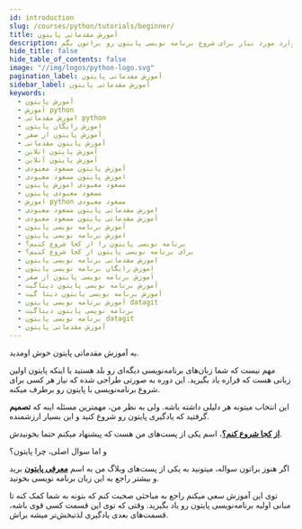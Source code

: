 ```yaml
---
id: introduction
slug: /courses/python/tutorials/beginner/
title: آموزش مقدماتی پایتون
description: توی این آموزش میخوام راجع به مقدمات زبان پایتون با هم صحبت کنیم و ببینم چطور میشه یه زبان برنامه نویسی به سادگی پایتون، کارهای زیادی برامون انجام بده. سعی میکنم توی این دوره آموزشی، تمام موارد مورد نیاز برای شروع برنامه نویسی پایتون رو براتون بگم.
hide_title: false
hide_table_of_contents: false
image: "//img/logos/python-logo.svg"
pagination_label: آموزش مقدماتی پایتون
sidebar_label: آموزش مقدماتی پایتون
keywords:
  - آموزش پایتون
  - آموزش python
  - اموزش مقدماتی python
  - اموزش رایگان پایتون
  - آموزش پایتون از صفر
  - آموزش پایتون مقدماتی
  - آموزش پایتون انلاین
  - آموزش پایتون آنلاین
  - آموزش پایتون مسعود معبودی
  - اموزش پایتون مسعود معبودی
  - مسعود معبودی اموزش پایتون
  - مسعود معبودی پایتون
  - اموزش python مسعود معبودی
  - اموزش مقدماتی پایتون مسعود معبودی
  - آموزش مقدماتی پایتون مسعود معبودی
  - آموزش برنامه نویسی پایتون
  - اموزش برنامه نویسی پایتون
  - برنامه نویسی پایتون را از کجا شروع کنیم؟
  - برای برنامه نویسی پایتون از کجا شروع کنیم؟
  - اموزش مقدماتی برنامه نویسی پایتون
  - اموزش رایگان برنامه نویسی پایتون
  - آموزش برنامه نویسی پایتون از صفر
  - آموزش برنامه نویسی پایتون دیتاگیت
  - آموزش برنامه نویسی پایتون دیتا گیت
  - آموزش برنامه نویسی پایتون datagit
  - برنامه نویسی پایتون دیتاگیت
  - برنامه نویسی پایتون datagit
  - آموزش مقدماتی پایتون
---
```


[blog_python_introduction]: /blog/python-introduction
[getـstarted]: /docs

به آموزش مقدماتی پایتون خوش اومدید.

مهم نیست که شما زبان‌های برنامه‌نویسی دیگه‌ای رو بلد هستید یا اینکه پایتون اولین زبانی هست که قراره یاد بگیرید. این دوره به صورتی طراحی شده که نیاز هر کسی برای شروع برنامه‌نویسی با پایتون رو برطرف میکنه.

این انتخاب میتونه هر دلیلی داشته باشه. ولی به نظر من، مهمترین مسئله اینه که **تصمیم** گرفتید که یادگیری پایتون رو شروع کنید و این بسیار ارزشمنده.

[**از کجا شروع کنم؟**][getـstarted]، اسم یکی از پست‌های من هست که پیشنهاد میکنم حتما بخونیدش.

و اما سوال اصلی، چرا پایتون؟

اگر هنوز براتون سواله، میتونید به یکی از پست‌های وبلاگ من به اسم [**معرفی پایتون**][blog_python_introduction] برید و بیشتر راجع به این زبان برنامه نویسی بخونید.

توی این آموزش سعی میکنم راجع به مباحثی صحبت کنم که بتونه به شما کمک کنه تا مبانی اولیه برنامه‌نویسی پایتون رو یاد بگیرید. وقتی که توی این قسمت کسی قوی باشه، قسمت‌های بعدی یادگیری لذتبخش‌تر میشه براش.
